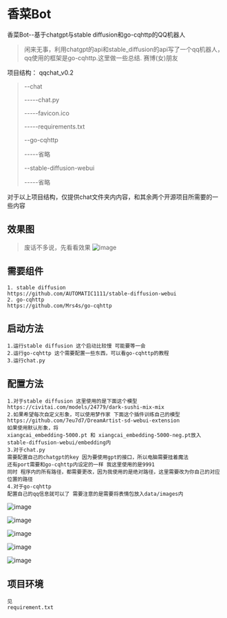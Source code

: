 # 香菜Bot

香菜Bot--基于chatgpt与stable diffusion和go-cqhttp的QQ机器人


>闲来无事，利用chatgpt的api和stable_diffusion的api写了一个qq机器人，qq使用的框架是go-cqhttp.这里做一些总结.
>赛博(女)朋友

项目结构：
qqchat_v0.2 
   >--chat
   >
   >-----chat.py
   >   
   >-----favicon.ico
   >   
   >-----requirements.txt
   >   
   >--go-cqhttp
   >
   >-----省略
   >   
   >--stable-diffusion-webui
   >
   >-----省略
   >   

对于以上项目结构，仅提供chat文件夹内内容，和其余两个开源项目所需要的一些内容

## 效果图
>废话不多说，先看看效果
![image](https://img2023.cnblogs.com/blog/2729131/202305/2729131-20230519204652700-1400448233.png)

## 需要组件
	1. stable diffusion
	https://github.com/AUTOMATIC1111/stable-diffusion-webui
	2. go-cqhttp
	https://github.com/Mrs4s/go-cqhttp

## 启动方法
	1.运行stable diffusion 这个启动比较慢 可能要等一会
	2.运行go-cqhttp 这个需要配置一些东西，可以看go-cqhttp的教程
	3.运行chat.py

## 配置方法
	1.对于stable diffusion 这里使用的是下面这个模型
	https://civitai.com/models/24779/dark-sushi-mix-mix
	2.如果希望每次自定义形象，可以使用梦作家 下面这个插件训练自己的模型
	https://github.com/7eu7d7/DreamArtist-sd-webui-extension
	如果使用默认形象，将
	xiangcai_embedding-5000.pt 和 xiangcai_embedding-5000-neg.pt放入
	stable-diffusion-webui/embedding内
	3.对于chat.py
	需要配置自己的chatgpt的key 因为要使用gpt的接口，所以电脑需要挂着魔法
	还有port需要和go-cqhttp内设定的一样 我这里使用的是9991
	同时 程序内的所有路径，都需要更改，因为我使用的是绝对路径，这里需要改为你自己的对应位置的路径
	4.对于go-cqhttp
	配置自己的qq信息就可以了 需要注意的是需要将表情包放入data/images内

![image](https://img2023.cnblogs.com/blog/2729131/202305/2729131-20230519205750040-1446506287.png)

![image](https://img2023.cnblogs.com/blog/2729131/202305/2729131-20230519205817046-2044091758.png)

![image](https://img2023.cnblogs.com/blog/2729131/202305/2729131-20230519205837581-406794619.png)

![image](https://img2023.cnblogs.com/blog/2729131/202305/2729131-20230519205847059-634959057.png)

![image](https://img2023.cnblogs.com/blog/2729131/202305/2729131-20230519205913034-263158540.png)

## 项目环境
	见 
	requirement.txt

